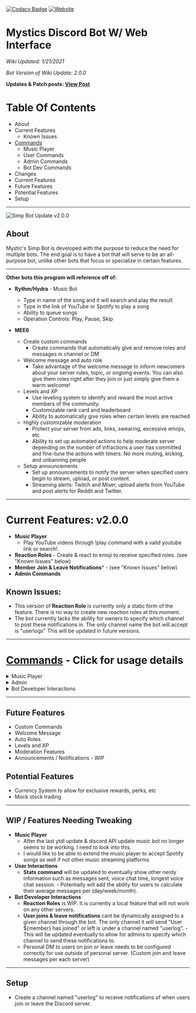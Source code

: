 [![Codacy Badge](https://app.codacy.com/project/badge/Grade/b775839b70364ba89233e4848f653ba7)](https://www.codacy.com?utm_source=github.com&amp;utm_medium=referral&amp;utm_content=Tanner1638/Mystic-Web-Interface&amp;utm_campaign=Badge_Grade)
[![Website](https://img.shields.io/badge/website-visit-brightgreen)](https://strangeislandstudios.com)

# Mystics Discord Bot W/ Web Interface

_Wiki Updated: 1/21/2021_

_Bot Version of Wiki Update: 2.0.0_

**Updates & Patch posts: [View Post](https://strangeislandstudios.com/mystics-simp-bot)**

# Table Of Contents
* About
* Current Features
  * Known Issues
* [Commands](https://github.com/Tanner1638/MysticsSimpBot/wiki/Bot-Commands)
  * Music Player
  * User Commands
  * Admin Commands
  * Bot Dev Commands
* Changes
* Current Features
* Future Features
* Potential Features
* Setup

***
![Simp Bot Update v2.0.0](https://img1.wsimg.com/isteam/ip/c7c67010-cae9-48bb-a26b-a232351c12cd/Mystic%20Simp%20Bot%20Update%20v2.0.0.png/:/cr=t:0%25,l:0%25,w:100%25,h:100%25/rs=w:1280)

## About
Mystic's Simp Bot is developed with the purpose to reduce the need for multiple bots. The end goal is to have a bot that will serve to be an all-purpose bot, unlike other bots that focus or specialize in certain features.

***
**Other bots this program will reference off of:**
* **Rythm/Hydra** - Music Bot
  * Type in name of the song and it will search and play the result
  * Type in the link of YouTube or Spotify to play a song
  * Ability to queue songs
  * Operation Controls: Play, Pause, Skip

* **MEE6**
  * Create custom commands
    * Create commands that automatically give and remove roles and messages in channel or DM
  * Welcome message and auto role
    * Take advantage of the welcome message to inform newcomers about your server rules, topic, or ongoing events.
You can also give them roles right after they join or just simply give them a warm welcome!
  * Levels and XP
    * Use leveling system to identify and reward the most active members of the community.
    * Customizable rank card and leaderboard
    * Ability to automatically give roles when certain levels are reached
  * Highly customizable moderation
    * Protect your server from ads, links, swearing, excessive emojis, etc
    * Ability to set up automated actions to help moderate server depending on the number of infractions a user has committed and fine-tune the actions with timers. No more muting, kicking, and unbanning people
  * Setup announcements
    * Set up announcements to notify the server when specified users begin to stream, upload, or post content.
    * Streaming alerts: Twitch and Mixer, upload alerts from YouTube and post alerts for Reddit and Twitter.


***

# Current Features: v2.0.0
* **Music Player**
  * Play YouTube videos through !play command with a valid youtube link or search!.
* **Reaction Roles** - Create & react to emoji to receive specified roles. (see "Known Issues" below)
* **Member Join & Leave Notifications*** - (see "Known Issues" below)
* **Admin Commands**

## Known Issues:
* This version of **Reaction Role** is currently only a static form of the feature. There is no way to create new reaction roles at this moment.
* The bot currently lacks the ability for owners to specify which channel to post these notifications in. The only channel name the bot will accept is "userlogs" This will be updated in future versions.


***

# [Commands](https://github.com/Tanner1638/MysticsSimpBot/wiki/Bot-Commands) - Click for usage details
<details>
<summary>Music Player</summary>
<ul>
<li>play</li>
<li>stop</li>
</ul>
</details>

<details>
<summary>Admin</summary>
<ul>
<li>ping</li>
<li>permissiontest</li>
<li>kick</li>
<li>ban</li>
<li>clear</li>
</ul>
</details>

<details>
<summary>Bot Developer Interactions</summary>
<ul>
<li>embedtest</li>
</ul>
</details>



***


## Future Features
* Custom Commands
* Welcome Message
* Auto Roles
* Levels and XP
* Moderation Features
* Announcements / Notifications - WIP

## Potential Features
* Currency System to allow for exclusive rewards, perks, etc
* Mock stock trading

***

## WIP / Features Needing Tweaking
* **Music Player**
  * After the last ytdl update & discord API update music bot no longer seems to be working. I need to look into this.
  * I would like to be able to extend the music player to accept Spotify songs as well if not other music streaming platforms
* **User Interactions**
  * **Stats command** will be updated to eventually show other nerdy information such as messages sent, voice chat time, longest voice chat session. - Potentially will add the ability for users to calculate their average messages per (day/week/month).
* **Bot Developer Interactions**
  * **Reaction Roles** is WIP. It is currently a local feature that will not work on any other servers.
  * **User joins & leave notifications** cant be dynamically assigned to a given channel through the bot. The only channel it will send "User ${member} has joined" or left is under a channel named "userlog". - This will be updated eventually to allow for admins to specify which channel to send these notifications to.  
  * Personal DM to users on join or leave needs to be configured correctly for use outside of personal server. (Custom join and leave messages per each server)

***

## Setup
* Create a channel named "userlog" to receive notifications of when users join or leave the Discord server.